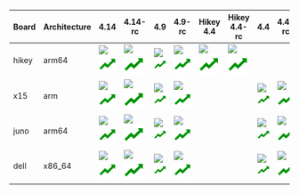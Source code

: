 <table>
<thead>
<tr><th>Board  </th><th>Architecture  </th><th>4.14                                                                                                                                                                                                                                                                                                                                                                                                   </th><th>4.14-rc                                                                                                                                                                                                                                                                                                                                                                                                         </th><th>4.9                                                                                                                                                                                                                                                                                                                                                                                                       </th><th>4.9-rc                                                                                                                                                                                                                                                                                                                                                                                                       </th><th>Hikey 4.4                                                                                                                                                                                                                                                                                                                                                                                                       </th><th>Hikey 4.4-rc                                                                                                                                                                                                                                                                                                                                                                                                             </th><th>4.4                                                                                                                                                                                                                                                                                                                                                                                                       </th><th>4.4-rc                                                                                                                                                                                                                                                                                                                                                                                                       </th></tr>
</thead>
<tbody>
<tr><td>hikey  </td><td>arm64         </td><td><a href="https://ci.linaro.org/view/lkft/job/openembedded-lkft-linux-stable-4.14/DISTRO=rpb,MACHINE=hikey,label=docker-lkft/"><img src="https://ci.linaro.org/buildStatus/icon?job=openembedded-lkft-linux-stable-4.14/DISTRO=rpb,MACHINE=hikey,label=docker-lkft" /></a><br /><a href="https://qa-reports.linaro.org/lkft/linux-stable-4.14-oe/"><img src="squad_favicon.png" /></a>                  </td><td><a href="https://ci.linaro.org/view/lkft/job/openembedded-lkft-linux-stable-rc-4.14/DISTRO=rpb,MACHINE=hikey,label=docker-lkft/"><img src="https://ci.linaro.org/buildStatus/icon?job=openembedded-lkft-linux-stable-rc-4.14/DISTRO=rpb,MACHINE=hikey,label=docker-lkft" /></a><br /><a href="https://qa-reports.linaro.org/lkft/linux-stable-rc-4.14-oe/"><img src="squad_favicon.png" /></a>                  </td><td><a href="https://ci.linaro.org/view/lkft/job/openembedded-lkft-linux-stable-rc-4.9/DISTRO=rpb,MACHINE=hikey,label=docker-lkft/"><img src="https://ci.linaro.org/buildStatus/icon?job=openembedded-lkft-linux-stable-rc-4.9/DISTRO=rpb,MACHINE=hikey,label=docker-lkft" /></a><br /><a href="https://qa-reports.linaro.org/lkft/linux-stable-4.9-oe/"><img src="squad_favicon.png" /></a>                  </td><td><a href="https://ci.linaro.org/view/lkft/job/openembedded-lkft-linux-stable-rc-4.9/DISTRO=rpb,MACHINE=hikey,label=docker-lkft/"><img src="https://ci.linaro.org/buildStatus/icon?job=openembedded-lkft-linux-stable-rc-4.9/DISTRO=rpb,MACHINE=hikey,label=docker-lkft" /></a><br /><a href="https://qa-reports.linaro.org/lkft/linux-stable-rc-4.9-oe/"><img src="squad_favicon.png" /></a>                  </td><td><a href="https://ci.linaro.org/view/lkft/job/openembedded-lkft-linaro-hikey-stable-4.4/DISTRO=rpb,MACHINE=hikey,label=docker-lkft/"><img src="https://ci.linaro.org/buildStatus/icon?job=openembedded-lkft-linaro-hikey-stable-4.4/DISTRO=rpb,MACHINE=hikey,label=docker-stretch-amd64" /></a><br /><a href="https://qa-reports.linaro.org/lkft/linaro-hikey-stable-4.4-oe/"><img src="squad_favicon.png" /></a></td><td><a href="https://ci.linaro.org/view/lkft/job/openembedded-lkft-linaro-hikey-stable-rc-4.4/DISTRO=rpb,MACHINE=hikey,label=docker-lkft/"><img src="https://ci.linaro.org/buildStatus/icon?job=openembedded-lkft-linaro-hikey-stable-rc-4.4/DISTRO=rpb,MACHINE=hikey,label=docker-stretch-amd64" /></a><br /><a href="https://qa-reports.linaro.org/lkft/linaro-hikey-stable-rc-4.4-oe/"><img src="squad_favicon.png" /></a></td><td>                                                                                                                                                                                                                                                                                                                                                                                                          </td><td>                                                                                                                                                                                                                                                                                                                                                                                                             </td></tr>
<tr><td>x15    </td><td>arm           </td><td><a href="https://ci.linaro.org/view/lkft/job/openembedded-lkft-linux-stable-4.14/DISTRO=rpb,MACHINE=am57xx-evm,label=docker-lkft/"><img src="https://ci.linaro.org/buildStatus/icon?job=openembedded-lkft-linux-stable-4.14/DISTRO=rpb,MACHINE=am57xx-evm,label=docker-lkft" /></a><br /><a href="https://qa-reports.linaro.org/lkft/linux-stable-4.14-oe/"><img src="squad_favicon.png" /></a>        </td><td><a href="https://ci.linaro.org/view/lkft/job/openembedded-lkft-linux-stable-rc-4.14/DISTRO=rpb,MACHINE=am57xx-evm,label=docker-lkft/"><img src="https://ci.linaro.org/buildStatus/icon?job=openembedded-lkft-linux-stable-rc-4.14/DISTRO=rpb,MACHINE=am57xx-evm,label=docker-lkft" /></a><br /><a href="https://qa-reports.linaro.org/lkft/linux-stable-rc-4.14-oe/"><img src="squad_favicon.png" /></a>        </td><td><a href="https://ci.linaro.org/view/lkft/job/openembedded-lkft-linux-stable-rc-4.9/DISTRO=rpb,MACHINE=am57xx-evm,label=docker-lkft/"><img src="https://ci.linaro.org/buildStatus/icon?job=openembedded-lkft-linux-stable-rc-4.9/DISTRO=rpb,MACHINE=am57xx-evm,label=docker-lkft" /></a><br /><a href="https://qa-reports.linaro.org/lkft/linux-stable-4.9-oe/"><img src="squad_favicon.png" /></a>        </td><td><a href="https://ci.linaro.org/view/lkft/job/openembedded-lkft-linux-stable-rc-4.9/DISTRO=rpb,MACHINE=am57xx-evm,label=docker-lkft/"><img src="https://ci.linaro.org/buildStatus/icon?job=openembedded-lkft-linux-stable-rc-4.9/DISTRO=rpb,MACHINE=am57xx-evm,label=docker-lkft" /></a><br /><a href="https://qa-reports.linaro.org/lkft/linux-stable-rc-4.9-oe/"><img src="squad_favicon.png" /></a>        </td><td>                                                                                                                                                                                                                                                                                                                                                                                                                </td><td>                                                                                                                                                                                                                                                                                                                                                                                                                         </td><td><a href="https://ci.linaro.org/view/lkft/job/openembedded-lkft-linux-stable-rc-4.4/DISTRO=rpb,MACHINE=am57xx-evm,label=docker-lkft/"><img src="https://ci.linaro.org/buildStatus/icon?job=openembedded-lkft-linux-stable-rc-4.4/DISTRO=rpb,MACHINE=am57xx-evm,label=docker-lkft" /></a><br /><a href="https://qa-reports.linaro.org/lkft/linux-stable-4.4-oe/"><img src="squad_favicon.png" /></a>        </td><td><a href="https://ci.linaro.org/view/lkft/job/openembedded-lkft-linux-stable-rc-4.4/DISTRO=rpb,MACHINE=am57xx-evm,label=docker-lkft/"><img src="https://ci.linaro.org/buildStatus/icon?job=openembedded-lkft-linux-stable-rc-4.4/DISTRO=rpb,MACHINE=am57xx-evm,label=docker-lkft" /></a><br /><a href="https://qa-reports.linaro.org/lkft/linux-stable-rc-4.4-oe/"><img src="squad_favicon.png" /></a>        </td></tr>
<tr><td>juno   </td><td>arm64         </td><td><a href="https://ci.linaro.org/view/lkft/job/openembedded-lkft-linux-stable-4.14/DISTRO=rpb,MACHINE=juno,label=docker-lkft/"><img src="https://ci.linaro.org/buildStatus/icon?job=openembedded-lkft-linux-stable-4.14/DISTRO=rpb,MACHINE=juno,label=docker-lkft" /></a><br /><a href="https://qa-reports.linaro.org/lkft/linux-stable-4.14-oe/"><img src="squad_favicon.png" /></a>                    </td><td><a href="https://ci.linaro.org/view/lkft/job/openembedded-lkft-linux-stable-rc-4.14/DISTRO=rpb,MACHINE=juno,label=docker-lkft/"><img src="https://ci.linaro.org/buildStatus/icon?job=openembedded-lkft-linux-stable-rc-4.14/DISTRO=rpb,MACHINE=juno,label=docker-lkft" /></a><br /><a href="https://qa-reports.linaro.org/lkft/linux-stable-rc-4.14-oe/"><img src="squad_favicon.png" /></a>                    </td><td><a href="https://ci.linaro.org/view/lkft/job/openembedded-lkft-linux-stable-rc-4.9/DISTRO=rpb,MACHINE=juno,label=docker-lkft/"><img src="https://ci.linaro.org/buildStatus/icon?job=openembedded-lkft-linux-stable-rc-4.9/DISTRO=rpb,MACHINE=juno,label=docker-lkft" /></a><br /><a href="https://qa-reports.linaro.org/lkft/linux-stable-4.9-oe/"><img src="squad_favicon.png" /></a>                    </td><td><a href="https://ci.linaro.org/view/lkft/job/openembedded-lkft-linux-stable-rc-4.9/DISTRO=rpb,MACHINE=juno,label=docker-lkft/"><img src="https://ci.linaro.org/buildStatus/icon?job=openembedded-lkft-linux-stable-rc-4.9/DISTRO=rpb,MACHINE=juno,label=docker-lkft" /></a><br /><a href="https://qa-reports.linaro.org/lkft/linux-stable-rc-4.9-oe/"><img src="squad_favicon.png" /></a>                    </td><td>                                                                                                                                                                                                                                                                                                                                                                                                                </td><td>                                                                                                                                                                                                                                                                                                                                                                                                                         </td><td><a href="https://ci.linaro.org/view/lkft/job/openembedded-lkft-linux-stable-rc-4.4/DISTRO=rpb,MACHINE=juno,label=docker-lkft/"><img src="https://ci.linaro.org/buildStatus/icon?job=openembedded-lkft-linux-stable-rc-4.4/DISTRO=rpb,MACHINE=juno,label=docker-lkft" /></a><br /><a href="https://qa-reports.linaro.org/lkft/linux-stable-4.4-oe/"><img src="squad_favicon.png" /></a>                    </td><td><a href="https://ci.linaro.org/view/lkft/job/openembedded-lkft-linux-stable-rc-4.4/DISTRO=rpb,MACHINE=juno,label=docker-lkft/"><img src="https://ci.linaro.org/buildStatus/icon?job=openembedded-lkft-linux-stable-rc-4.4/DISTRO=rpb,MACHINE=juno,label=docker-lkft" /></a><br /><a href="https://qa-reports.linaro.org/lkft/linux-stable-rc-4.4-oe/"><img src="squad_favicon.png" /></a>                    </td></tr>
<tr><td>dell   </td><td>x86_64        </td><td><a href="https://ci.linaro.org/view/lkft/job/openembedded-lkft-linux-stable-4.14/DISTRO=rpb,MACHINE=intel-core2-32,label=docker-lkft/"><img src="https://ci.linaro.org/buildStatus/icon?job=openembedded-lkft-linux-stable-4.14/DISTRO=rpb,MACHINE=intel-core2-32,label=docker-lkft" /></a><br /><a href="https://qa-reports.linaro.org/lkft/linux-stable-4.14-oe/"><img src="squad_favicon.png" /></a></td><td><a href="https://ci.linaro.org/view/lkft/job/openembedded-lkft-linux-stable-rc-4.14/DISTRO=rpb,MACHINE=intel-core2-32,label=docker-lkft/"><img src="https://ci.linaro.org/buildStatus/icon?job=openembedded-lkft-linux-stable-rc-4.14/DISTRO=rpb,MACHINE=intel-core2-32,label=docker-lkft" /></a><br /><a href="https://qa-reports.linaro.org/lkft/linux-stable-rc-4.14-oe/"><img src="squad_favicon.png" /></a></td><td><a href="https://ci.linaro.org/view/lkft/job/openembedded-lkft-linux-stable-rc-4.9/DISTRO=rpb,MACHINE=intel-core2-32,label=docker-lkft/"><img src="https://ci.linaro.org/buildStatus/icon?job=openembedded-lkft-linux-stable-rc-4.9/DISTRO=rpb,MACHINE=intel-core2-32,label=docker-lkft" /></a><br /><a href="https://qa-reports.linaro.org/lkft/linux-stable-4.9-oe/"><img src="squad_favicon.png" /></a></td><td><a href="https://ci.linaro.org/view/lkft/job/openembedded-lkft-linux-stable-rc-4.9/DISTRO=rpb,MACHINE=intel-core2-32,label=docker-lkft/"><img src="https://ci.linaro.org/buildStatus/icon?job=openembedded-lkft-linux-stable-rc-4.9/DISTRO=rpb,MACHINE=intel-core2-32,label=docker-lkft" /></a><br /><a href="https://qa-reports.linaro.org/lkft/linux-stable-rc-4.9-oe/"><img src="squad_favicon.png" /></a></td><td>                                                                                                                                                                                                                                                                                                                                                                                                                </td><td>                                                                                                                                                                                                                                                                                                                                                                                                                         </td><td><a href="https://ci.linaro.org/view/lkft/job/openembedded-lkft-linux-stable-rc-4.4/DISTRO=rpb,MACHINE=intel-core2-32,label=docker-lkft/"><img src="https://ci.linaro.org/buildStatus/icon?job=openembedded-lkft-linux-stable-rc-4.4/DISTRO=rpb,MACHINE=intel-core2-32,label=docker-lkft" /></a><br /><a href="https://qa-reports.linaro.org/lkft/linux-stable-4.4-oe/"><img src="squad_favicon.png" /></a></td><td><a href="https://ci.linaro.org/view/lkft/job/openembedded-lkft-linux-stable-rc-4.4/DISTRO=rpb,MACHINE=intel-core2-32,label=docker-lkft/"><img src="https://ci.linaro.org/buildStatus/icon?job=openembedded-lkft-linux-stable-rc-4.4/DISTRO=rpb,MACHINE=intel-core2-32,label=docker-lkft" /></a><br /><a href="https://qa-reports.linaro.org/lkft/linux-stable-rc-4.4-oe/"><img src="squad_favicon.png" /></a></td></tr>
</tbody>
</table>
